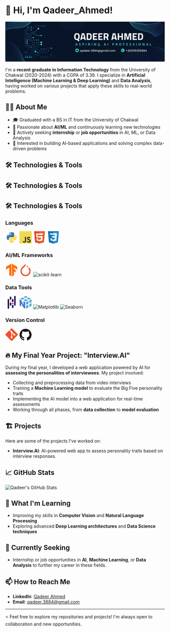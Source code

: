 # 👋 Hi, I'm Qadeer_Ahmed!

![Banner Image](https://github.com/qadeer884/qadeer884/blob/main/Navy%20Blue%20Geometric%20Technology%20LinkedIn%20Banner.png?raw=true)

I'm a **recent graduate in Information Technology** from the University of Chakwal (2020-2024) with a CGPA of 3.39. I specialize in **Artificial Intelligence (Machine Learning & Deep Learning)** and **Data Analysis**, having worked on various projects that apply these skills to real-world problems.

## 🧑‍💻 About Me
- 🎓 Graduated with a BS in IT from the University of Chakwal
- 🤖 Passionate about **AI/ML** and continuously learning new technologies
- 💼 Actively seeking **internship** or **job opportunities** in AI, ML, or Data Analysis
- 🚀 Interested in building AI-based applications and solving complex data-driven problems

## 🛠️ Technologies & Tools

## 🛠️ Technologies & Tools

## 🛠️ Technologies & Tools

### Languages
<p align="left">
  <img src="https://raw.githubusercontent.com/devicons/devicon/master/icons/python/python-original.svg" alt="Python" width="40" height="40"/>
  <img src="https://raw.githubusercontent.com/devicons/devicon/master/icons/javascript/javascript-original.svg" alt="JavaScript" width="40" height="40"/>
  <img src="https://raw.githubusercontent.com/devicons/devicon/master/icons/html5/html5-original.svg" alt="HTML" width="40" height="40"/>
  <img src="https://raw.githubusercontent.com/devicons/devicon/master/icons/css3/css3-original.svg" alt="CSS" width="40" height="40"/>
</p>

### AI/ML Frameworks
<p align="left">
  <img src="https://raw.githubusercontent.com/devicons/devicon/master/icons/tensorflow/tensorflow-original.svg" alt="TensorFlow" width="40" height="40"/>
  <img src="https://raw.githubusercontent.com/devicons/devicon/master/icons/pytorch/pytorch-original.svg" alt="PyTorch" width="40" height="40"/>
  <img src="https://raw.githubusercontent.com/scikit-learn/scikit-learn/main/doc/logos/scikit-learn-logo-notext.png" alt="scikit-learn" width="40" height="40"/>
</p>

### Data Tools
<p align="left">
  <img src="https://raw.githubusercontent.com/devicons/devicon/master/icons/pandas/pandas-original.svg" alt="Pandas" width="40" height="40"/>
  <img src="https://raw.githubusercontent.com/devicons/devicon/master/icons/numpy/numpy-original.svg" alt="NumPy" width="40" height="40"/>
  <img src="https://matplotlib.org/_static/logo2_compressed.svg" alt="Matplotlib" width="40" height="40"/>
  <img src="https://seaborn.pydata.org/_images/logo-tall-lightbg.svg" alt="Seaborn" width="40" height="40"/>
</p>

### Version Control
<p align="left">
  <img src="https://raw.githubusercontent.com/devicons/devicon/master/icons/git/git-original.svg" alt="Git" width="40" height="40"/>
  <img src="https://raw.githubusercontent.com/devicons/devicon/master/icons/github/github-original.svg" alt="GitHub" width="40" height="40"/>
</p>




## 🔥 My Final Year Project: "Interview.AI"
During my final year, I developed a web application powered by AI for **assessing the personalities of interviewees**. My project involved:
- Collecting and preprocessing data from video interviews
- Training a **Machine Learning model** to evaluate the Big Five personality traits
- Implementing the AI model into a web application for real-time assessments
- Working through all phases, from **data collection** to **model evaluation**

## 🏗️ Projects
Here are some of the projects I've worked on:
- **Interview.AI**: AI-powered web app to assess personality traits based on interview responses.

## 📈 GitHub Stats
![Qadeer's GitHub Stats](https://github-readme-stats.vercel.app/api?username=qadeer884&show_icons=true&theme=radical)

## 🌱 What I'm Learning
- Improving my skills in **Computer Vision** and **Natural Language Processing**
- Exploring advanced **Deep Learning architectures** and **Data Science techniques**

## 💼 Currently Seeking
- Internship or job opportunities in **AI**, **Machine Learning**, or **Data Analysis** to further my career in these fields.

## 📫 How to Reach Me
- **LinkedIn**: [Qadeer Ahmed](https://www.linkedin.com/in/qadeer-ahmed-b891b62a4/)
- **Email**: qadeer.3884@gmail.com

---

⭐️ Feel free to explore my repositories and projects! I'm always open to collaboration and new opportunities.
